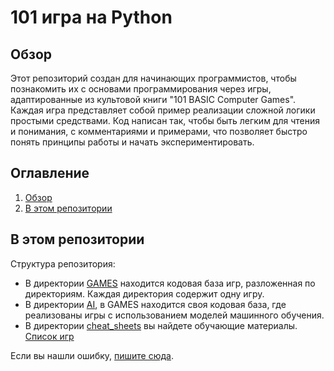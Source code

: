 # 101 игра на Python

## Обзор

Этот репозиторий создан для начинающих программистов, чтобы познакомить их с основами программирования через игры, адаптированные из культовой книги "101 BASIC Computer Games". Каждая игра представляет собой пример реализации сложной логики простыми средствами. Код написан так, чтобы быть легким для чтения и понимания, с комментариями и примерами, что позволяет быстро понять принципы работы и начать экспериментировать.

## Оглавление

1. [Обзор](#обзор)
2. [В этом репозитории](#в-этом-репозитории)

## В этом репозитории

Структура репозитория:

- В директории [GAMES](https://github.com/hypo69/101_python_computer_games_ru/blob/master/GAMES) находится кодовая база игр, разложенная по директориям. Каждая директория содержит одну игру.
- В директории [AI](https://github.com/hypo69/101_python_computer_games_ru/tree/master/GAMES/AI), в GAMES находится своя кодовая база, где реализованы игры с использованием моделей машинного обучения.
- В директории [cheat_sheets](https://github.com/hypo69/101_python_computer_games_ru/tree/master/cheat_sheets) вы найдете обучающие материалы.
[Список игр](https://github.com/hypo69/101_python_computer_games_ru/tree/master/GAMES/TOC.MD)

Если вы нашли ошибку, [пишите сюда](https://github.com/hypo69/101_python_computer_games_ru/issues).